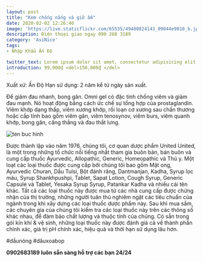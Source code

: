 ```yaml
---
layout: post
title: "Kem chống nắng và giữ ẩm"
date: 2020-02-02 12:26:40
image: 'https://live.staticflickr.com/65535/49480824143_09044e9010_b.jpg'
description: Điện thoại giao ngay 090 268 3189
category: 'AsiNice'
tags:
- Nhập Khẩu Ấn Độ

twitter_text: Lorem ipsum dolor sit amet, consectetur adipisicing elit.
introduction: 99,000₫ <del>150,000₫ </del> 
---
```






Xuất xứ: Ấn Độ
Hạn sử dụng: 2 năm kể từ ngày sản xuất.

Để giảm đau nhanh, bong gân.
Omni gel có đặc tính chống viêm và giảm đau mạnh. Nó hoạt động bằng cách ức chế sự tổng hợp của prostaglandin.
Viêm khớp dạng thấp, viêm xương khớp, rối loạn cơ xương sau chấn thương hoặc cấp tính bao gồm viêm gân, viêm tenosynov, viêm burs, viêm quanh khớp, bong gân, căng thẳng và đau thắt lưng.

![ten buc hinh](https://live.staticflickr.com/65535/49481521922_8286991744_b.jpg "ten buc hinh")


Được thành lập vào năm 1976, chúng tôi, cơ quan dược phẩm United United, là một trong những tổ chức nổi tiếng nhất tham gia buôn bán, bán buôn và cung cấp thuốc Ayurvedic, Allopathic, Generic, Homeopathic và Thú y. Một loạt các loại thuốc được cung cấp bởi chúng tôi bao gồm Mật ong, Ayurvedic Churan, Dầu Tulsi, Bột đánh răng, Dantmanjan, Kadha, Syrup lọc máu, Syrup Shankhpushpi, Tablet, Sapat Lotion, Cough Syrup, Generic Capsule và Tablet, Yesaka Syrup Syrup, Patankar Kadha và nhiều cái tên khác. Tất cả các loại thuốc này được mua từ các nhà cung cấp được chứng nhận của thị trường, những người tuân thủ nghiêm ngặt các tiêu chuẩn của ngành trong khi xây dựng các loại thuốc dược phẩm này. Sau khi mua sắm, các chuyên gia của chúng tôi kiểm tra các loại thuốc này trên các thông số khác nhau, để đảm bảo chất lượng và thuộc tính của chúng. Có sẵn trong gói kín khí & vệ sinh, những loại thuốc này được đánh giá cả về thành phần chính xác, giá trị pH chính xác, hiệu quả và thời hạn sử dụng lâu hơn.

#dầunóng #dâuxoabop 

**0902683189 luôn sẵn sàng hỗ trợ các bạn 24/24**